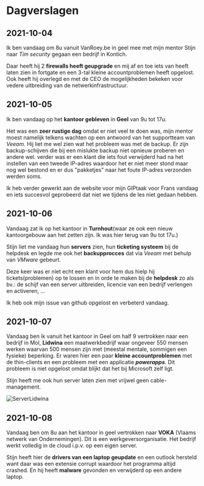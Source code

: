 # Dagverslagen

## 2021-10-04
Ik ben vandaag om 8u vanuit VanRoey.be in geel mee met mijn mentor Stijn naar _Tim security_ gegaan een bedrijf in Kontich.

Daar heeft hij 2 __firewalls heeft geupgrade__ en mij af en toe iets van heeft laten zien in fortgate en een 3-tal kleine accountproblemen heeft opgelost. Ook heeft hij overlegd en met de CEO de mogelijkheden bekeken voor vedere uitbreiding van de netwerkinfrastructuur.

## 2021-10-05
Ik ben vandaag op het __kantoor gebleven__ in __Geel__ van 9u tot 17u.

Het was een __zeer rustige dag__ omdat er niet veel te doen was, mijn mentor moest namelijk telkens wachten op een antwoord van het supportteam van _Veeam_. Hij liet me wel zien wat het probleem was met de backup. Er zijn backup-schijven die bij een mislukte backup niet opnieuw proberen en andere wel. verder was er een klant die iets fout verwijderd had na het instellen van een tweede IP-adres waardoor het er niet meer stond maar nog wel bestond en er dus "pakketjes" naar het foute IP-adres verzonden werden soms.

Ik heb verder gewerkt aan de website voor mijn GIPtaak voor Frans vandaag en iets succesvol geprobeerd dat niet we tijdens de les niet gedaan hebben.

## 2021-10-06
Vandaag zat ik op het kantoor in __Turnhout__(waar ze ook een nieuw kantoorgebouw aan het zetten zijn. Ik was hier terug van 9u tot 17u.)

Stijn liet me vandaag hun __servers__ zien, hun __ticketing systeem__ bij de helpdesk en legde me ook het __backupprocces__ dat via *Veeam* met behulp van *VMware* gebeurt.

Deze keer was er niet echt een klant voor hem dus hielp hij tickets(problemen) op te lossen en in orde te maken bij de __helpdesk__ zo als bv.: de schijf van een server uitbreiden, licencie van een bedrijf verlengen en activeren, ...

Ik heb ook mijn issue van github opgelost en verbeterd vandaag.

## 2021-10-07
Vandaag ben ik vanuit het kantoor in Geel om half 9 vertrokken naar een bedrijf in Mol, __Lidwina__ een maatwerkbedrijf waar ongeveer 550 mensen werken waarvan 500 mensen zijn met (meestal mentale, sommigen een fysieke) beperking. Er waren hier een paar __kleine accountproblemen__ met de thin-clients en een probleem met een applicatie __*powerapps*__. Dit probleem is niet opgelost omdat blijkt dat het bij Microsoft zelf ligt.

Stijn heeft me ook hun server laten zien met vrijwel geen cable-management.

![ServerLidwina](()serverLidwina.jpg)
## 2021-10-08
Vandaag ben om 8u aan het kantoor in geel vertrokken naar __VOKA__ (Vlaams netwerk van Ondernemingen). Dit is een werkgeversorganisatie. Het bedrijf werkt volledig in de cloud i.p.v. op een eigen server.

Stijn heeft hier de __drivers van een laptop geupdate__ en een outlook hersteld want daar was een extensie corrupt waardoor het programma altijd crashed. En hij heeft __malware__ gevonden en verwijderd op een andere laptop.
